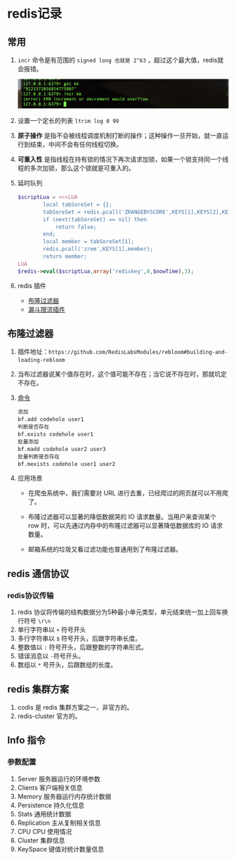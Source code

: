 # redis记录

## 常用

1. `incr` 命令是有范围的 `signed long 也就是 2^63` ，超过这个最大值，redis就会报错。

   ![incr](./image/incr.png)

2. 设置一个定长的列表 `ltrim log 0 99`

3. **原子操作** 是指不会被线程调度机制打断的操作；这种操作一旦开始，就一直运行到结束，中间不会有任何线程切换。

4. **可重入性** 是指线程在持有锁的情况下再次请求加锁，如果一个锁支持同一个线程的多次加锁，那么这个锁就是可重入的。

5. 延时队列

   ```php
   $scriptLua = <<<LUA
           local tabSoreSet = {};
           tabSoreSet = redis.pcall('ZRANGEBYSCORE',KEYS[1],KEYS[2],KEYS[3],'limit',0,1);
           if (next(tabSoreSet) == nil) then
               return false;
           end;
           local member = tabSoreSet[1];
           redis.pcall('zrem',KEYS[1],member);
           return member;
   LUA
   $redis->eval($scriptLua,array('rediskey',0,$nowTime),3);
   ```

6. redis 插件

   * [布隆过滤器](https://github.com/RedisLabsModules/rebloom#building-and-loading-rebloom)
   * [漏斗限流插件](https://github.com/brandur/redis-cell)

## 布隆过滤器

1. 插件地址：`https://github.com/RedisLabsModules/rebloom#building-and-loading-rebloom`

2. 当布过滤器说某个值存在时，这个值可能不存在；当它说不存在时，那就坑定不存在。

3. [命令](https://github.com/RedisLabsModules/rebloom/blob/master/docs/Bloom_Commands.md)

   ```html
   添加
   bf.add codehole user1
   判断是否存在
   bf.exists codehole user1
   批量添加
   bf.madd codehole user2 user3
   批量判断是否存在
   bf.mexists codehole user1 user2
   ```

4. 应用场景

   * 在爬虫系统中，我们需要对 URL 进行去重，已经爬过的网页就可以不用爬了。

   * 布隆过滤器可以显著的降低数据哭的 IO 请求数量。当用户来查询某个 row 时，可以先通过内存中的布隆过滤器可以显著降低数据库的 IO 请求数量。

   * 邮箱系统的垃圾又看过滤功能也普通用到了布隆过滤器。

## redis 通信协议

### redis协议传输

1. redis 协议将传输的结构数据分为5种最小单元类型，单元结束统一加上回车换行符号 `\r\n`
2. 单行字符串以 `+` 符号开头
3. 多行字符串以 `$` 符号开头，后跟字符串长度。
4. 整数值以 `:` 符号开头，后跟整数的字符串形式。
5. 错误消息以 `-`符号开头。
6. 数组以 `*` 号开头，后跟数组的长度。

## redis 集群方案

1. codis 是 redis 集群方案之一，非官方的。
2. redis-cluster 官方的。

## Info 指令

### 参数配置

1. Server 服务器运行的环境参数
2. Clients 客户端相关信息
3. Memory 服务器运行内存统计数据
4. Persistence 持久化信息
5. Stats 通用统计数据
6. Replication 主从复制相关信息
7. CPU CPU 使用情况
8. Cluster 集群信息
9. KeySpace 键值对统计数量信息

